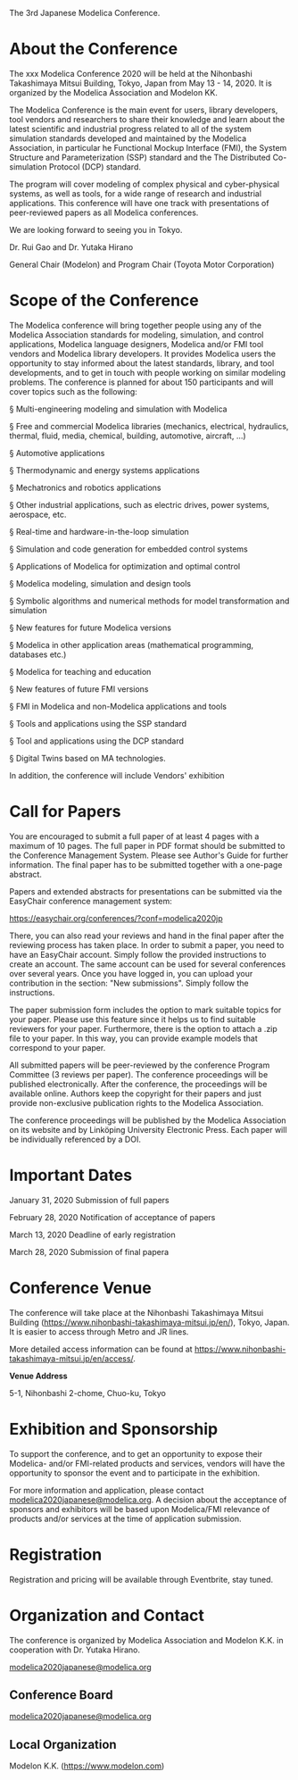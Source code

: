 The 3rd Japanese Modelica Conference.

# About the Conference
The xxx Modelica Conference 2020 will be held at the Nihonbashi Takashimaya Mitsui Building, Tokyo, Japan from May 13 - 14, 2020. It is organized by the Modelica Association and Modelon KK.

The Modelica Conference is the main event for users, library developers, tool vendors and researchers to share their knowledge and learn about the latest scientific and industrial progress related to all of the system simulation standards developed and maintained by the Modelica Association, in particular he Functional Mockup Interface (FMI), the System Structure and Parameterization (SSP) standard and the The Distributed Co-simulation Protocol (DCP) standard. 

The program will cover modeling of complex physical and cyber-physical systems, as well as tools, for a wide range of research and industrial applications. This conference will have one track with presentations of peer-reviewed papers as all Modelica conferences.

We are looking forward to seeing you in Tokyo.

Dr. Rui Gao and Dr. Yutaka Hirano

General Chair (Modelon) and Program Chair (Toyota Motor Corporation)


# Scope of the Conference

The Modelica conference will bring together people using any of the Modelica Association standards for modeling, simulation, and control applications, Modelica language designers, Modelica and/or FMI tool vendors and Modelica library developers. It provides Modelica users the opportunity to stay informed about the latest standards, library, and tool developments, and to get in touch with people working on similar modeling problems. The conference is planned for about 150 participants and will cover topics such as the following:

§  Multi-engineering modeling and simulation with Modelica

§  Free and commercial Modelica libraries (mechanics, electrical, hydraulics, thermal, fluid, media, chemical, building, automotive, aircraft, ...)

§  Automotive applications

§  Thermodynamic and energy systems applications

§  Mechatronics and robotics applications

§  Other industrial applications, such as electric drives, power systems, aerospace, etc.

§  Real-time and hardware-in-the-loop simulation

§  Simulation and code generation for embedded control systems

§  Applications of Modelica for optimization and optimal control

§  Modelica modeling, simulation and design tools

§  Symbolic algorithms and numerical methods for model transformation and simulation

§  New features for future Modelica versions

§  Modelica in other application areas (mathematical programming, databases etc.)

§  Modelica for teaching and education

§  New features of future FMI versions

§  FMI in Modelica and non-Modelica applications and tools

§  Tools and applications using the SSP standard

§  Tool and applications using the DCP standard

§  Digital Twins based on MA technologies.

In addition, the conference will include Vendors' exhibition

# Call for Papers

You are encouraged to submit a full paper of at least 4 pages with a maximum of 10 pages. The full paper in PDF format should be submitted to the Conference Management System. Please see Author's Guide for further information. The final paper has to be submitted together with a one-page abstract.

Papers and extended abstracts for presentations can be submitted via the EasyChair conference management system:

https://easychair.org/conferences/?conf=modelica2020jp

There, you can also read your reviews and hand in the final paper after the reviewing process has taken place. In order to submit a paper, you need to have an EasyChair account. Simply follow the provided instructions to create an account. The same account can be used for several conferences over several years. Once you have logged in, you can upload your contribution in the section: "New submissions". Simply follow the instructions.

The paper submission form includes the option to mark suitable topics for your paper. Please use this feature since it helps us to find suitable reviewers for your paper. Furthermore, there is the option to attach a .zip file to your paper. In this way, you can provide example models that correspond to your paper.

All submitted papers will be peer-reviewed by the conference Program Committee (3 reviews per paper). The conference proceedings will be published electronically. After the conference, the proceedings will be available online. Authors keep the copyright for their papers and just provide non-exclusive publication rights to the Modelica Association.

The conference proceedings will be published by the Modelica Association on its website and by Linköping University Electronic Press. Each paper will be individually referenced by a DOI.

# Important Dates

January 31, 2020  Submission of full papers

February 28, 2020 Notification of acceptance of papers

March 13, 2020 Deadline of early registration

March 28, 2020 Submission of final papera


# Conference Venue

The conference will take place at the Nihonbashi Takashimaya Mitsui Building (https://www.nihonbashi-takashimaya-mitsui.jp/en/), Tokyo, Japan. It is easier to access through Metro and JR lines.

More detailed access information can be found at https://www.nihonbashi-takashimaya-mitsui.jp/en/access/.

**Venue Address**

5-1, Nihonbashi 2-chome, Chuo-ku, Tokyo

# Exhibition and Sponsorship

To support the conference, and to get an opportunity to expose their Modelica- and/or FMI-related products and services, vendors will have the opportunity to sponsor the event and to participate in the exhibition.

For more information and application, please contact modelica2020japanese@modelica.org. A decision about the acceptance of sponsors and exhibitors will be based upon Modelica/FMI relevance of products and/or services at the time of application submission.

# Registration

Registration and pricing will be available through Eventbrite, stay tuned.

# Organization and Contact

The conference is organized by Modelica Association and Modelon K.K. in cooperation with Dr. Yutaka Hirano.

modelica2020japanese@modelica.org 
## Conference Board

modelica2020japanese@modelica.org 

## Local Organization

Modelon K.K. (https://www.modelon.com)
